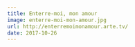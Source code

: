 ```yaml
---
title: Enterre-moi, mon amour
image: enterre-moi-mon-amour.jpg
url: http://enterremoimonamour.arte.tv/
date: 2017-10-26
---
```

